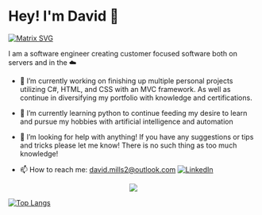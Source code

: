# Hey! I'm David 👋

  [![Matrix SVG](https://raw.githubusercontent.com/rodrigograca31/rodrigograca31/master/matrix.svg)](https://www.youtube.com/watch?v=SDkAGkd4NLc) 

I am a software engineer creating customer focused software both on servers and in the ☁️

- 🔭 I’m currently working on finishing up multiple personal projects utilizing C#, HTML, and CSS with an MVC framework. As well as continue in diversifying my portfolio with knowledge and certifications.
- 🌱 I’m currently learning python to continue feeding my desire to learn and pursue my hobbies with artificial intelligence and automation
- 🤔 I’m looking for help with anything! If you have any suggestions or tips and tricks please let me know! There is no such thing as too much knowledge!

- 📫 How to reach me: david.mills2@outlook.com
<a href="https://www.linkedin.com/in/sai-sumanth-talluri-3b7811141"><img src="https://img.shields.io/badge/linkedin-%230077B5.svg?&style=for-the-badge&logo=linkedin&logoColor=white" alt="LinkedIn" /></a>&nbsp;

<p align='center'>
  <img align="center" src="https://github-readme-stats.vercel.app/api/top-langs/?username=Mills923i&show_icons=true&hide_border=true&theme=radical">
</p>

[![Top Langs](https://github-readme-stats.vercel.app/api/top-langs/?username=Mills923&theme=onedark)](https://github.com/devangi2000/github-readme-stats)

